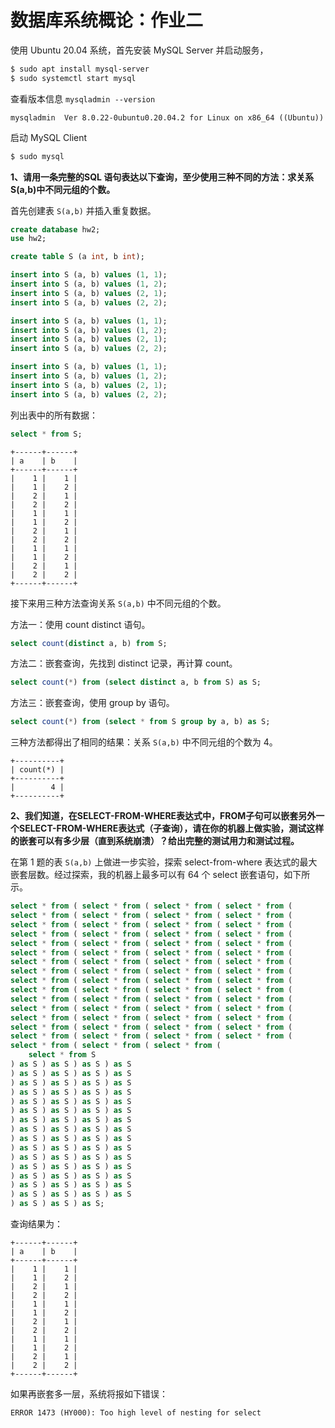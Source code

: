 # 数据库系统概论：作业二

使用 Ubuntu 20.04 系统，首先安装 MySQL Server 并启动服务，

```sh
$ sudo apt install mysql-server
$ sudo systemctl start mysql
```

查看版本信息 `mysqladmin --version`

```
mysqladmin  Ver 8.0.22-0ubuntu0.20.04.2 for Linux on x86_64 ((Ubuntu))
```

启动 MySQL Client

```sh
$ sudo mysql
```

**1、请用一条完整的SQL 语句表达以下查询，至少使用三种不同的方法：求关系S(a,b)中不同元组的个数。**

首先创建表 `S(a,b)` 并插入重复数据。

```sql
create database hw2;
use hw2;

create table S (a int, b int);

insert into S (a, b) values (1, 1);
insert into S (a, b) values (1, 2);
insert into S (a, b) values (2, 1);
insert into S (a, b) values (2, 2);

insert into S (a, b) values (1, 1);
insert into S (a, b) values (1, 2);
insert into S (a, b) values (2, 1);
insert into S (a, b) values (2, 2);

insert into S (a, b) values (1, 1);
insert into S (a, b) values (1, 2);
insert into S (a, b) values (2, 1);
insert into S (a, b) values (2, 2);
```

列出表中的所有数据：

```sql
select * from S;
```

```
+------+------+
| a    | b    |
+------+------+
|    1 |    1 |
|    1 |    2 |
|    2 |    1 |
|    2 |    2 |
|    1 |    1 |
|    1 |    2 |
|    2 |    1 |
|    2 |    2 |
|    1 |    1 |
|    1 |    2 |
|    2 |    1 |
|    2 |    2 |
+------+------+
```

接下来用三种方法查询关系 `S(a,b)` 中不同元组的个数。

方法一：使用 count distinct 语句。

```sql
select count(distinct a, b) from S;
```

方法二：嵌套查询，先找到 distinct 记录，再计算 count。

```sql
select count(*) from (select distinct a, b from S) as S;
```

方法三：嵌套查询，使用 group by 语句。

```sql
select count(*) from (select * from S group by a, b) as S;
```

三种方法都得出了相同的结果：关系 `S(a,b)` 中不同元组的个数为 4。

```
+----------+
| count(*) |
+----------+
|        4 |
+----------+
```

**2、我们知道，在SELECT-FROM-WHERE表达式中，FROM子句可以嵌套另外一个SELECT-FROM-WHERE表达式（子查询），请在你的机器上做实验，测试这样的嵌套可以有多少层（直到系统崩溃）？给出完整的测试用力和测试过程。**

在第 1 题的表 `S(a,b)` 上做进一步实验，探索 select-from-where 表达式的最大嵌套层数。经过探索，我的机器上最多可以有 64 个 select 嵌套语句，如下所示。

```sql
select * from ( select * from ( select * from ( select * from (
select * from ( select * from ( select * from ( select * from (
select * from ( select * from ( select * from ( select * from (
select * from ( select * from ( select * from ( select * from (
select * from ( select * from ( select * from ( select * from (
select * from ( select * from ( select * from ( select * from (
select * from ( select * from ( select * from ( select * from (
select * from ( select * from ( select * from ( select * from (
select * from ( select * from ( select * from ( select * from (
select * from ( select * from ( select * from ( select * from (
select * from ( select * from ( select * from ( select * from (
select * from ( select * from ( select * from ( select * from (
select * from ( select * from ( select * from ( select * from (
select * from ( select * from ( select * from ( select * from (
select * from ( select * from ( select * from ( select * from (
select * from ( select * from ( select * from (
    select * from S
) as S ) as S ) as S ) as S
) as S ) as S ) as S ) as S
) as S ) as S ) as S ) as S
) as S ) as S ) as S ) as S
) as S ) as S ) as S ) as S
) as S ) as S ) as S ) as S
) as S ) as S ) as S ) as S
) as S ) as S ) as S ) as S
) as S ) as S ) as S ) as S
) as S ) as S ) as S ) as S
) as S ) as S ) as S ) as S
) as S ) as S ) as S ) as S
) as S ) as S ) as S ) as S
) as S ) as S ) as S ) as S
) as S ) as S ) as S ) as S
) as S ) as S ) as S;
```

查询结果为：

```
+------+------+
| a    | b    |
+------+------+
|    1 |    1 |
|    1 |    2 |
|    2 |    1 |
|    2 |    2 |
|    1 |    1 |
|    1 |    2 |
|    2 |    1 |
|    2 |    2 |
|    1 |    1 |
|    1 |    2 |
|    2 |    1 |
|    2 |    2 |
+------+------+
```

如果再嵌套多一层，系统将报如下错误：

```
ERROR 1473 (HY000): Too high level of nesting for select
```
